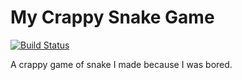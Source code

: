 # My Crappy Snake Game

[![Build Status](https://travis-ci.com/Michael-F-Bryan/crappy-snake.svg?branch=master)](https://travis-ci.com/Michael-F-Bryan/crappy-snake)

A crappy game of snake I made because I was bored.